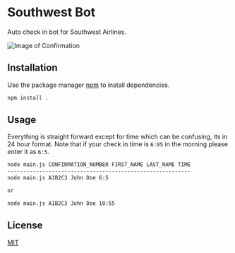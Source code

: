 # Southwest Bot

Auto check in bot for Southwest Airlines.

![Image of Confirmation](https://cdn.discordapp.com/attachments/649460201837035546/779378337436532766/unknown.png)

## Installation

Use the package manager [npm](https://www.npmjs.com/) to install dependencies.

```bash
npm install .
```

## Usage

Everything is straight forward except for time which can be confusing, its in 24 hour format. Note that if your check in time is `6:05` in the morning please enter it as `6:5`.

```bash
node main.js CONFIRMATION_NUMBER FIRST_NAME LAST_NAME TIME
----------------------------------------------------------
node main.js A1B2C3 John Doe 6:5

or

node main.js A1B2C3 John Doe 10:55
```

## License
[MIT](https://choosealicense.com/licenses/mit/)